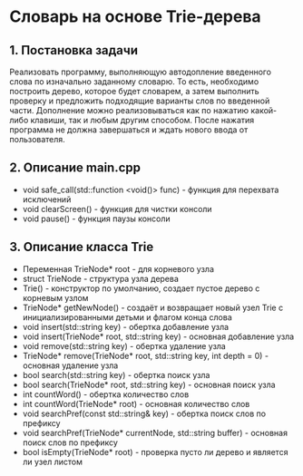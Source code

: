 # Словарь на основе Trie-дерева
## 1. Постановка задачи
Реализовать программу, выполняющую автодопление введенного слова по изначально заданному словарю.
То есть, необходимо построить дерево, которое будет словарем, а затем выполнить проверку и предложить подходящие варианты слов по введенной части.
Дополнение можно реализовываться как по нажатию какой-либо клавиши, так и любым другим способом.
После нажатия программа не должна завершаться и ждать нового ввода от пользователя.
## 2. Описание main.cpp
+ void safe_call(std::function <void()> func) - функция для перехвата исключений
+ void clearScreen() - функция для чистки консоли
+ void pause() - функция паузы консоли
## 3. Описание класса Trie
+ Переменная TrieNode* root - для корневого узла
+ struct TrieNode - структура узла дерева
+ Trie() - конструктор по умолчанию, создает пустое дерево с корневым узлом
+ TrieNode* getNewNode() - создаёт и возвращает новый узел Trie с инициализированными детьми и флагом конца слова
+ void insert(std::string key) - обертка добавление узла
+ void insert(TrieNode* root, std::string key) - основная добавление узла
+ void remove(std::string key) - обертка удаление узла
+ TrieNode* remove(TrieNode* root, std::string key, int depth = 0) - основная удаление узла
+ bool search(std::string key) - обертка поиск узла
+ bool search(TrieNode* root, std::string key) - основная поиск узла
+ int countWord() - обертка количество слов
+ int countWord(TrieNode* root) - основная количество слов
+ void searchPref(const std::string& key) - обертка поиск слов по префиксу
+ void searchPref(TrieNode* currentNode, std::string buffer) - основная поиск слов по префиксу
+ bool isEmpty(TrieNode* root) - проверка пусто ли дерево и является ли узел листом
